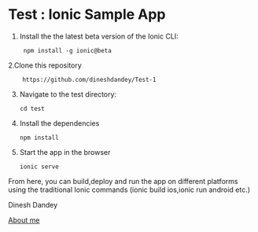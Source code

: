 # Test : Ionic Sample App 

1. Install the the latest beta version of the Ionic CLI:

        npm install -g ionic@beta

2.Clone this repository

        https://github.com/dineshdandey/Test-1
     
3. Navigate to the test directory:

       cd test
       
4. Install the dependencies

       npm install
       
5. Start the app in the browser

       ionic serve
       
     
From here, you can build,deploy and run the app on different platforms using the traditional Ionic commands (ionic build ios,ionic run android etc.)



Dinesh Dandey

<a href="www.dineshdandey">About me</a>
 
